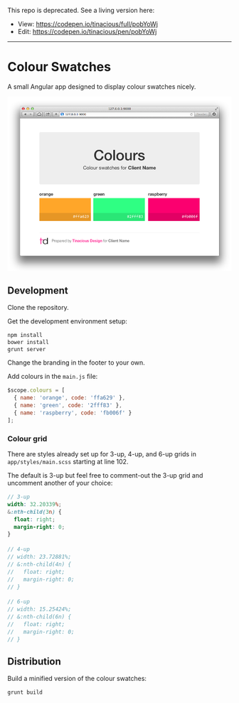 This repo is deprecated. See a living version here: 

- View: https://codepen.io/tinacious/full/pobYoWj
- Edit: https://codepen.io/tinacious/pen/pobYoWj

----

# Colour Swatches

A small Angular app designed to display colour swatches nicely.

![Screenshot](screenshot.png)


## Development

Clone the repository.

Get the development environment setup:

    npm install
    bower install
    grunt server

Change the branding in the footer to your own.

Add colours in the `main.js` file:

```js
$scope.colours = [
  { name: 'orange', code: 'ffa629' },
  { name: 'green', code: '2fff83' },
  { name: 'raspberry', code: 'fb006f' }
];
```

### Colour grid

There are styles already set up for 3-up, 4-up, and 6-up grids in `app/styles/main.scss` starting at line 102.

The default is 3-up but feel free to comment-out the 3-up grid and uncomment another of your choice:

```scss
// 3-up
width: 32.20339%;
&:nth-child(3n) {
  float: right;
  margin-right: 0;
}

// 4-up
// width: 23.72881%;
// &:nth-child(4n) {
//   float: right;
//   margin-right: 0;
// }

// 6-up
// width: 15.25424%;
// &:nth-child(6n) {
//   float: right;
//   margin-right: 0;
// }
```


## Distribution

Build a minified version of the colour swatches:

    grunt build
